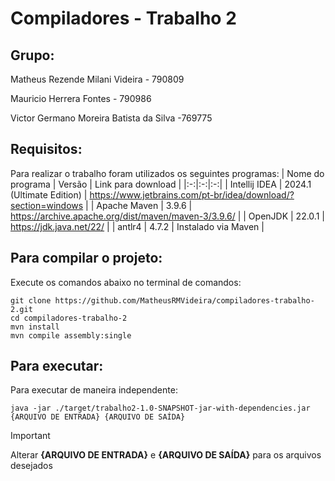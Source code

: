 # Compiladores - Trabalho 2

## Grupo:
Matheus Rezende Milani Videira - 790809

Mauricio Herrera Fontes - 790986

Victor Germano Moreira Batista da Silva -769775

## Requisitos:
Para realizar o trabalho foram utilizados os seguintes programas:
| Nome do programa | Versão | Link para download |
|:-:|:-:|:-:|
| Intellij IDEA | 2024.1 (Ultimate Edition) | https://www.jetbrains.com/pt-br/idea/download/?section=windows |
| Apache Maven | 3.9.6 | https://archive.apache.org/dist/maven/maven-3/3.9.6/ |
| OpenJDK | 22.0.1 | https://jdk.java.net/22/ |
| antlr4 | 4.7.2 | Instalado via Maven |

## Para compilar o projeto:
Execute os comandos abaixo no terminal de comandos:
```
git clone https://github.com/MatheusRMVideira/compiladores-trabalho-2.git
cd compiladores-trabalho-2
mvn install
mvn compile assembly:single
```

## Para executar:
Para executar de maneira independente:
```
java -jar ./target/trabalho2-1.0-SNAPSHOT-jar-with-dependencies.jar {ARQUIVO DE ENTRADA} {ARQUIVO DE SAÍDA}
```
>[!IMPORTANT]
>Alterar __{ARQUIVO DE ENTRADA}__ e __{ARQUIVO DE SAÍDA}__ para os arquivos desejados
